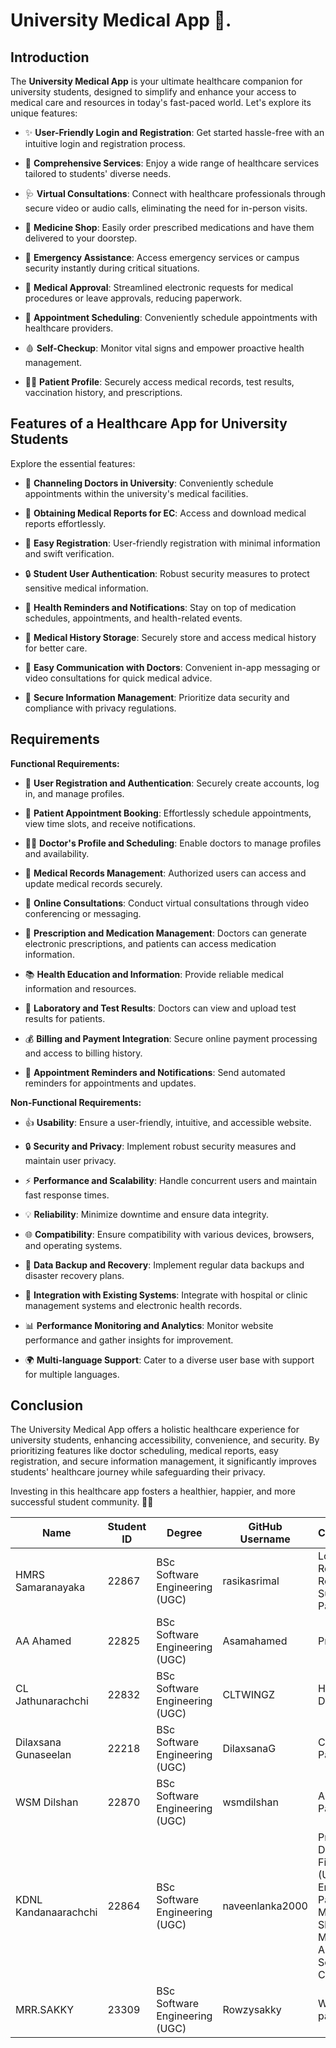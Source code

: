 # University Medical App 🏥.

## Introduction

The **University Medical App** is your ultimate healthcare companion for university students, designed to simplify and enhance your access to medical care and resources in today's fast-paced world. Let's explore its unique features:

- ✨ **User-Friendly Login and Registration**: Get started hassle-free with an intuitive login and registration process.
  
- 🌟 **Comprehensive Services**: Enjoy a wide range of healthcare services tailored to students' diverse needs.
  
- 🩺 **Virtual Consultations**: Connect with healthcare professionals through secure video or audio calls, eliminating the need for in-person visits.

- 💊 **Medicine Shop**: Easily order prescribed medications and have them delivered to your doorstep.

- 🚨 **Emergency Assistance**: Access emergency services or campus security instantly during critical situations.
  
- 📝 **Medical Approval**: Streamlined electronic requests for medical procedures or leave approvals, reducing paperwork.

- 📅 **Appointment Scheduling**: Conveniently schedule appointments with healthcare providers.

- 🩸 **Self-Checkup**: Monitor vital signs and empower proactive health management.

- 👩‍⚕️ **Patient Profile**: Securely access medical records, test results, vaccination history, and prescriptions.

## Features of a Healthcare App for University Students

Explore the essential features:

- 📅 **Channeling Doctors in University**: Conveniently schedule appointments within the university's medical facilities.

- 📜 **Obtaining Medical Reports for EC**: Access and download medical reports effortlessly.

- 📝 **Easy Registration**: User-friendly registration with minimal information and swift verification.

- 🔒 **Student User Authentication**: Robust security measures to protect sensitive medical information.

- 📌 **Health Reminders and Notifications**: Stay on top of medication schedules, appointments, and health-related events.

- 📂 **Medical History Storage**: Securely store and access medical history for better care.

- 💬 **Easy Communication with Doctors**: Convenient in-app messaging or video consultations for quick medical advice.

- 🔐 **Secure Information Management**: Prioritize data security and compliance with privacy regulations.

## Requirements

**Functional Requirements:**

- 📝 **User Registration and Authentication**: Securely create accounts, log in, and manage profiles.

- 📅 **Patient Appointment Booking**: Effortlessly schedule appointments, view time slots, and receive notifications.

- 👩‍⚕️ **Doctor's Profile and Scheduling**: Enable doctors to manage profiles and availability.

- 📂 **Medical Records Management**: Authorized users can access and update medical records securely.

- 📱 **Online Consultations**: Conduct virtual consultations through video conferencing or messaging.

- 💊 **Prescription and Medication Management**: Doctors can generate electronic prescriptions, and patients can access medication information.

- 📚 **Health Education and Information**: Provide reliable medical information and resources.

- 🧪 **Laboratory and Test Results**: Doctors can view and upload test results for patients.

- 💰 **Billing and Payment Integration**: Secure online payment processing and access to billing history.

- 📆 **Appointment Reminders and Notifications**: Send automated reminders for appointments and updates.

**Non-Functional Requirements:**

- 👍 **Usability**: Ensure a user-friendly, intuitive, and accessible website.

- 🔒 **Security and Privacy**: Implement robust security measures and maintain user privacy.

- ⚡ **Performance and Scalability**: Handle concurrent users and maintain fast response times.

- 💡 **Reliability**: Minimize downtime and ensure data integrity.

- 🌐 **Compatibility**: Ensure compatibility with various devices, browsers, and operating systems.

- 📂 **Data Backup and Recovery**: Implement regular data backups and disaster recovery plans.

- 🔄 **Integration with Existing Systems**: Integrate with hospital or clinic management systems and electronic health records.

- 📊 **Performance Monitoring and Analytics**: Monitor website performance and gather insights for improvement.

- 🌍 **Multi-language Support**: Cater to a diverse user base with support for multiple languages.

## Conclusion

The University Medical App offers a holistic healthcare experience for university students, enhancing accessibility, convenience, and security. By prioritizing features like doctor scheduling, medical reports, easy registration, and secure information management, it significantly improves students' healthcare journey while safeguarding their privacy.

Investing in this healthcare app fosters a healthier, happier, and more successful student community. 🌟💪



| Name                 | Student ID | Degree                          | GitHub Username | Contribution                 |
|----------------------|------------|---------------------------------|-----------------|------------------------------|
| HMRS Samaranayaka    | 22867      | BSc Software Engineering (UGC)  | rasikasrimal    | Login, Register, Registration Success Page |
| AA Ahamed            | 22825      | BSc Software Engineering (UGC)  | Asamahamed      | Profile Page                 |
| CL Jathunarachchi    | 22832      | BSc Software Engineering (UGC)  | CLTWINGZ        | Homepage Design              |
| Dilaxsana Gunaseelan | 22218      | BSc Software Engineering (UGC)  | DilaxsanaG      | Consult Page                 |
| WSM Dilshan          | 22870      | BSc Software Engineering (UGC)  | wsmdilshan      | Appointment Page             |
| KDNL Kandanaarachchi | 22864      | BSc Software Engineering (UGC)  | naveenlanka2000 | Prototype Design Figma (UI/UX) , Emergency Page, Medical Shop, Medical Approval, Self Checkup|
| MRR.SAKKY            | 23309      | BSc Software Engineering (UGC)  | Rowzysakky      |    Welcome page              |



